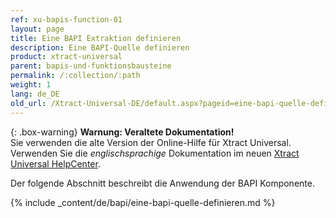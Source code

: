 ```yaml
---
ref: xu-bapis-function-01
layout: page
title: Eine BAPI Extraktion definieren
description: Eine BAPI-Quelle definieren
product: xtract-universal
parent: bapis-und-funktionsbausteine
permalink: /:collection/:path
weight: 1
lang: de_DE
old_url: /Xtract-Universal-DE/default.aspx?pageid=eine-bapi-quelle-definieren
---
```


{: .box-warning}
**Warnung: Veraltete Dokumentation!** <br>
Sie verwenden die alte Version der Online-Hilfe für Xtract Universal.<br>
Verwenden Sie die *englischsprachige* Dokumentation im neuen [Xtract Universal HelpCenter](https://helpcenter.theobald-software.com/xtract-universal/documentation/introduction/).

Der folgende Abschnitt beschreibt die Anwendung der BAPI Komponente.

{% include _content/de/bapi/eine-bapi-quelle-definieren.md %}
